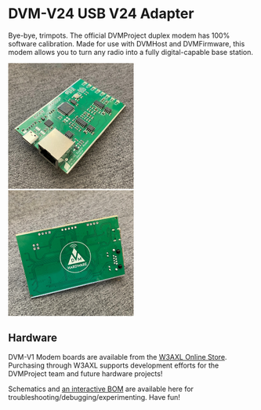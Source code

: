 # DVM-V24 USB V24 Adapter
Bye-bye, trimpots. The official DVMProject duplex modem has 100% software calibration. Made for use with DVMHost and DVMFirmware, this modem allows you to turn any radio into a fully digital-capable base station.

<img src="pics/main.jpg" width="256"><img src="pics/back.jpg" width="256">

## Hardware
DVM-V1 Modem boards are available from the [W3AXL Online Store](https://store.w3axl.com/products/dvm-v1-duplex-modem). Purchasing through W3AXL supports development efforts for the DVMProject team and future hardware projects!

Schematics and [an interactive BOM](https://htmlpreview.github.io/?https://github.com/DVMProject/dvmv1/blob/main/ibom.html) are available here for troubleshooting/debugging/experimenting. Have fun!
